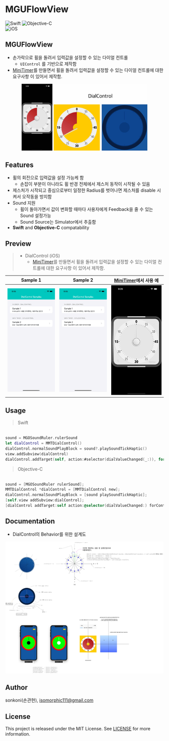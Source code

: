 # MGUFlowView 

![Swift](https://img.shields.io/badge/Swift-F05138?style=flat-square&logo=Swift&logoColor=white)
![Objective-C](https://img.shields.io/badge/Objective--C-3A95E3?style=flat-square&logo=apple&logoColor=white)<br/>
![iOS](https://img.shields.io/badge/IOS-000000?style=flat-square&logo=ios&logoColor=white)

## **MGUFlowView**
- 손가락으로 휠을 돌려서 입력값을 설정할 수 있는 다이얼 컨트롤
    - `UIControl` 를 기반으로 제작함
- [MiniTimer](https://apps.apple.com/app/id1618148240)를 만들면서 휠을 돌려서 입력값을 설정할 수 있는 다이얼 컨트롤에 대한 요구사항 이 있어서 제작함.
<p align="center"><img src="./screenshot/230520b1.jpg" width="400"></p>


## Features
*  휠의 회전으로 입력값을 설정 가능케 함
    * 손잡이 부분이 아니라도 휠 반경 전체에서 제스처 동작이 시작될 수 있음
*  제스처가 시작되고 중심으로부터 일정한 Radius를 벗어나면 제스처를 disable 시켜서 오작동을 방지함    
*  Sound 지원
    * 휠이 돌아가면서 값이 변화할 때마다 사용자에게 Feedback을 줄 수 있는 Sound 설정가능 
    * Sound Source는 Simulator에서 추출함     
*  **Swift** and **Objective-C** compatability


## Preview
> - DialControl (iOS)
>   - [MiniTimer](https://apps.apple.com/app/id1618148240)를 만들면서 휠을 돌려서 입력값을 설정할 수 있는 다이얼 컨트롤에 대한 요구사항 이 있어서 제작함.


Sample 1 | Sample 2 | [MiniTimer](https://apps.apple.com/app/id1618148240)에서 사용 예
---|---|---
<img src="./screenshot/Simulator Screen Recording - iPhone 14 - 2023-05-20 at 09.05.19.gif" width="250">|<img src="./screenshot/Simulator Screen Recording - iPhone 14 - 2023-05-20 at 09.05.53.gif" width="250">|<img src="./screenshot/Simulator Screen Recording - iPhone 14 Pro - 2023-05-20 at 09.29.19.gif" width="250">


## Usage

> Swift
```swift

sound = MGOSoundRuler.rulerSound
let dialControl = MMTDialControl()
dialControl.normalSoundPlayBlock = sound?.playSoundTickHaptic()
view.addSubview(dialControl)
dialControl.addTarget(self, action:#selector(dialValueChanged(_:)), for: .valueChanged)

```

> Objective-C
```objective-c

sound = [MGOSoundRuler rulerSound];
MMTDialControl *dialControl = [MMTDialControl new];
dialControl.normalSoundPlayBlock = [sound playSoundTickHaptic];
[self.view addSubview:dialControl];
[dialControl addTarget:self action:@selector(dialValueChanged:) forControlEvents:UIControlEventValueChanged];

```

## Documentation

- DialControl의 Behavior를 위한 설계도
<img src="./screenshot/230520a2.jpg" width="1000">

## Author

sonkoni(손관현), isomorphic111@gmail.com 

## License

This project is released under the MIT License. See [LICENSE](https://github.com/sonkoni/Collection-of-Toy-Projects/blob/main/LICENSE) for more information.
